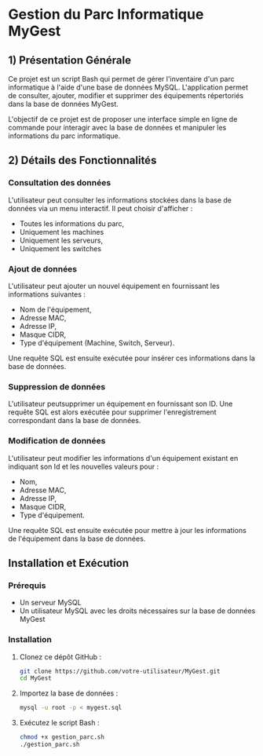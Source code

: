 # Gestion du Parc Informatique MyGest

## 1) Présentation Générale
Ce projet est un script Bash qui permet de gérer l'inventaire d'un parc informatique à l'aide d'une base de données MySQL. L'application permet de consulter, ajouter, modifier et supprimer des équipements répertoriés dans la base de données MyGest.

L'objectif de ce projet est de proposer une interface simple en ligne de commande pour interagir avec la base de données et manipuler les informations du parc informatique.

## 2) Détails des Fonctionnalités

### Consultation des données
L'utilisateur peut consulter les informations stockées dans la base de données via un menu interactif. Il peut choisir d'afficher :
- Toutes les informations du parc,
- Uniquement les machines
- Uniquement les serveurs,
- Uniquement les switches

### Ajout de données
L'utilisateur peut ajouter un nouvel équipement en fournissant les informations suivantes :
- Nom de l'équipement,
- Adresse MAC,
- Adresse IP,
- Masque CIDR,
- Type d'équipement (Machine, Switch, Serveur).

Une requête SQL est ensuite exécutée pour insérer ces informations dans la base de données.

### Suppression de données
L'utilisateur peutsupprimer un équipement en fournissant son ID. Une requête SQL est alors exécutée pour supprimer l'enregistrement correspondant dans la base de données.

### Modification de données
L'utilisateur peut modifier les informations d'un équipement existant en indiquant son Id et les nouvelles valeurs pour :
- Nom,
- Adresse MAC,
- Adresse IP,
- Masque CIDR,
- Type d'équipement.

Une requête SQL est ensuite exécutée pour mettre à jour les informations de l'équipement dans la base de données.

## Installation et Exécution
### Prérequis
- Un serveur MySQL 
- Un utilisateur MySQL avec les droits nécessaires sur la base de données MyGest


### Installation
1. Clonez ce dépôt GitHub :
   ```bash
   git clone https://github.com/votre-utilisateur/MyGest.git
   cd MyGest
   ```
2. Importez la base de données :
   ```bash
   mysql -u root -p < mygest.sql
   ```
3. Exécutez le script Bash :
   ```bash
   chmod +x gestion_parc.sh
   ./gestion_parc.sh
   ```


